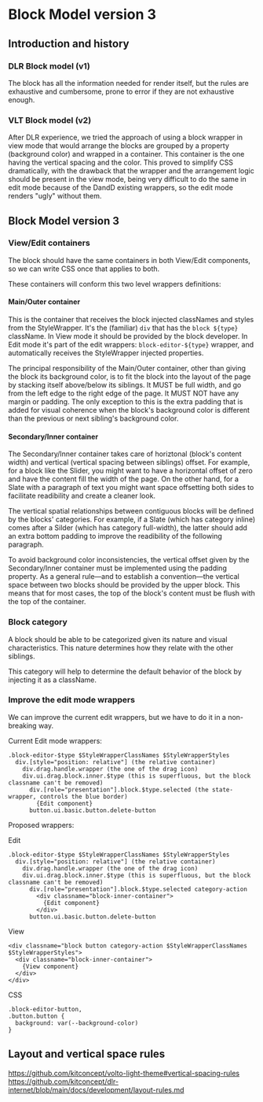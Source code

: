 # Block Model version 3

## Introduction and history

### DLR Block model (v1)

The block has all the information needed for render itself, but the rules are exhaustive and cumbersome, prone to error if they are not exhaustive enough.

### VLT Block model (v2)

After DLR experience, we tried the approach of using a block wrapper in view mode that would arrange the blocks are grouped by a property (background color) and wrapped in a container. This container is the one having the vertical spacing and the color.
This proved to simplify CSS dramatically, with the drawback that the wrapper and the arrangement logic should be present in the view mode, being very difficult to do the same in edit mode because of the DandD existing wrappers, so the edit mode renders "ugly" without them.

## Block Model version 3

### View/Edit containers

The block should have the same containers in both View/Edit components, so we can write CSS once that applies to both.

These containers will conform this two level wrappers definitions:

#### Main/Outer container

This is the container that receives the block injected classNames and styles from the StyleWrapper.
It's the (familiar) `div` that has the `block ${type}` className.
In View mode it should be provided by the block developer.
In Edit mode it's part of the edit wrappers: `block-editor-${type}` wrapper, and automatically receives the StyleWrapper injected properties.

The principal responsibility of the Main/Outer container, other than giving the block its background color, is to fit the block into the layout of the page by stacking itself above/below its siblings. It MUST be full width, and go from the left edge to the right edge of the page. It MUST NOT have any margin or padding. The only exception to this is the extra padding that is added for visual coherence when the block's background color is different than the previous or next sibling's background color. 

#### Secondary/Inner container

The Secondary/Inner container takes care of horiztonal (block's content width) and vertical (vertical spacing between siblings) offset. For example, for a block like the Slider, you might want to have a horizontal offset of zero and have the content fill the width of the page. On the other hand, for a Slate with a paragraph of text you might want space offsetting both sides to facilitate readibility and create a cleaner look.

The vertical spatial relationships between contiguous blocks will be defined by the blocks' categories. For example, if a Slate (which has category inline) comes after a Silder (which has category full-width), the latter should add an extra bottom padding to improve the readibility of the following paragraph.

To avoid background color inconsistencies, the vertical offset given by the Secondary/Inner container must be implemented using the padding property. As a general rule—and to establish a convention—the vertical space between two blocks should be provided by the upper block. This means that for most cases, the top of the block's content must be flush with the top of the container.


### Block category

A block should be able to be categorized given its nature and visual characteristics. This nature determines how they relate with the other siblings.

This category will help to determine the default behavior of the block by injecting it as a className.

### Improve the edit mode wrappers

We can improve the current edit wrappers, but we have to do it in a non-breaking way.

Current Edit mode wrappers:

```
.block-editor-$type $StyleWrapperClassNames $StyleWrapperStyles
  div.[style="position: relative"] (the relative container)
    div.drag.handle.wrapper (the one of the drag icon)
    div.ui.drag.block.inner.$type (this is superfluous, but the block classname can't be removed)
      div.[role="presentation"].block.$type.selected (the state-wrapper, controls the blue border)
        {Edit component}
      button.ui.basic.button.delete-button
```

Proposed wrappers:

Edit
```
.block-editor-$type $StyleWrapperClassNames $StyleWrapperStyles
  div.[style="position: relative"] (the relative container)
    div.drag.handle.wrapper (the one of the drag icon)
    div.ui.drag.block.inner.$type (this is superfluous, but the block classname can't be removed)
      div.[role="presentation"].block.$type.selected category-action
        <div classname="block-inner-container">
          {Edit component}
        </div>
      button.ui.basic.button.delete-button
```

View
```
<div classname="block button category-action $StyleWrapperClassNames $StyleWrapperStyles">
  <div classname="block-inner-container">
    {View component}
  </div>
</div>
```

CSS
```
.block-editor-button,
.button.button {
  background: var(--background-color)
}
```

## Layout and vertical space rules

https://github.com/kitconcept/volto-light-theme#vertical-spacing-rules
https://github.com/kitconcept/dlr-internet/blob/main/docs/development/layout-rules.md
